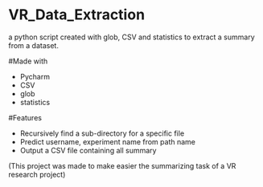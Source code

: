 # VR_Data_Extraction
a python script created with glob, CSV and statistics to extract a summary from a dataset. 

#Made with
- Pycharm
- CSV
- glob
- statistics


#Features
- Recursively find a sub-directory for a specific file
- Predict username, experiment name from path name
- Output a CSV file containing all summary

(This project was made to make easier the summarizing task of a VR research project)
